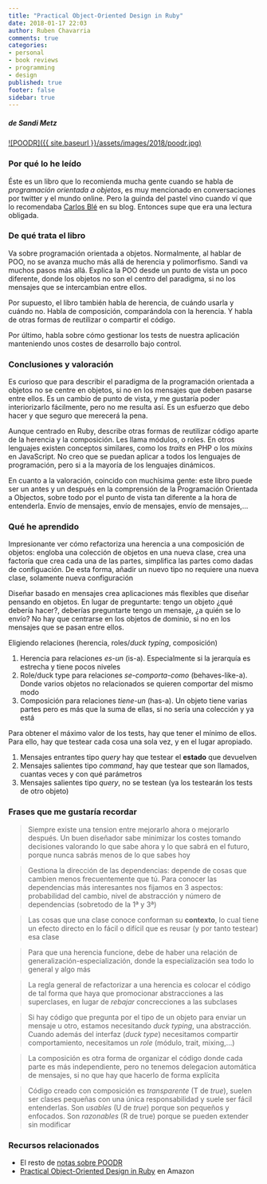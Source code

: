 ```yaml
---
title: "Practical Object-Oriented Design in Ruby"
date: 2018-01-17 22:03
author: Ruben Chavarria
comments: true
categories: 
- personal
- book reviews
- programming
- design
published: true
footer: false
sidebar: true
---
```


##### de Sandi Metz

[![POODR]({{ site.baseurl }}/assets/images/2018/poodr.jpg)](https://amzn.to/2CsNkvN)

### Por qué lo he leído

Éste es un libro que lo recomienda mucha gente cuando se habla de *programación
orientada a objetos*, es muy mencionado en conversaciones por twitter y el
mundo online. Pero la guinda del pastel vino cuando ví que lo recomendaba
[Carlos Blé] en su blog. Entonces supe que era una lectura obligada.

<!-- more -->

### De qué trata el libro

Va sobre programación orientada a objetos. Normalmente, al hablar de POO, no se
avanza mucho más allá de herencia y polimorfismo. Sandi va muchos pasos más
allá. Explica la POO desde un punto de vista un poco diferente, donde los
objetos no son el centro del paradigma, si no los mensajes que se intercambian
entre ellos.

Por supuesto, el libro también habla de herencia, de cuándo usarla y cuándo no.
Habla de composición, comparándola con la herencia. Y habla de otras formas de
reutilizar o compartir el código.

Por último, habla sobre cómo gestionar los tests de nuestra aplicación
manteniendo unos costes de desarrollo bajo control.

### Conclusiones y valoración

Es curioso que para describir el paradigma de la programación orientada a
objetos no se centre en objetos, si no en los mensajes que deben pasarse entre
ellos. Es un cambio de punto de vista, y me gustaría poder interiorizarlo
fácilmente, pero no me resulta así. Es un esfuerzo que debo hacer y que seguro
que merecerá la pena.

Aunque centrado en Ruby, describe otras formas de reutilizar código aparte de
la herencia y la composición. Les llama módulos, o roles. En otros lenguajes
existen conceptos similares, como los *traits* en PHP o los *mixins* en
JavaScript. No creo que se puedan aplicar a todos los lenguajes de
programación, pero si a la mayoría de los lenguajes dinámicos.

En cuanto a la valoración, coincido con muchísima gente: este libro puede ser
un antes y un después en la comprensión de la Programación Orientada a
Objectos, sobre todo por el punto de vista tan diferente a la hora de
entenderla. Envío de mensajes, envío de mensajes, envío de mensajes,...

### Qué he aprendido

Impresionante ver cómo refactoriza una herencia a una composición de objetos:
engloba una colección de objetos en una nueva clase, crea una factoría que crea
cada una de las partes, simplifica las partes como dadas de configuación. De
esta forma, añadir un nuevo tipo no requiere una nueva clase, solamente nueva
configuración

Diseñar basado en mensajes crea aplicaciones más flexibles que diseñar pensando
en objetos. En lugar de preguntarte: tengo un objeto ¿qué debería hacer?,
deberías preguntarte tengo un mensaje, ¿a quién se lo envío? No hay que
centrarse en los objetos de dominio, si no en los mensajes que se pasan entre
ellos.

Eligiendo relaciones (herencia, roles/*duck typing*, composición)

1. Herencia para relaciones *es-un* (is-a). Especialmente si la jerarquía es
   estrecha y tiene pocos niveles
2. Role/duck type para relaciones *se-comporta-como* (behaves-like-a). Donde
   varios objetos no relacionados se quieren comportar del mismo modo
3. Composición para relaciones *tiene-un* (has-a). Un objeto tiene varias
   partes pero es más que la suma de ellas, si no sería una colección y ya está

Para obtener el máximo valor de los tests, hay que tener el mínimo de ellos.
Para ello, hay que testear cada cosa una sola vez, y en el lugar apropiado.

1. Mensajes entrantes tipo *query* hay que testear el **estado** que devuelven
2. Mensajes salientes tipo *command*, hay que testear que son llamados, cuantas
   veces y con qué parámetros
3. Mensajes salientes tipo *query*, no se testean (ya los testearán los tests
   de otro objeto)

### Frases que me gustaría recordar

> Siempre existe una tension entre mejorarlo ahora o mejorarlo después. Un buen
> diseñador sabe minimizar los costes tomando decisiones valorando lo que sabe
> ahora y lo que sabrá en el futuro, porque nunca sabrás menos de lo que sabes
> hoy

<!-- more -->

> Gestiona la dirección de las dependencias: depende de cosas que cambien menos
> frecuentemente que tú. Para conocer las dependencias más interesantes nos
> fijamos en 3 aspectos: probabilidad del cambio, nivel de abstracción y número
> de dependencias (sobretodo de la 1ª y 3ª)

<!-- more -->

> Las cosas que una clase conoce conforman su **contexto**, lo cual tiene un
> efecto directo en lo fácil o difícil que es reusar (y por tanto testear) esa
> clase

<!-- more -->

> Para que una herencia funcione, debe de haber una relación de
> generalización-especialización, donde la especialización sea todo lo general
> y algo más

<!-- more -->

> La regla general de refactorizar a una herencia es colocar el código de tal
> forma que haya que promocionar abstracciones a las superclases, en lugar de
> *rebajar* concrecciones a las subclases

<!-- more -->

> Si hay código que pregunta por el tipo de un objeto para enviar un mensaje u
> otro, estamos necesitando *duck typing*, una abstracción. Cuando además del
> interfaz (*duck type*) necesitamos compartir comportamiento, necesitamos un
> *role* (módulo, trait, mixing,...)

<!-- more -->

> La composición es otra forma de organizar el código donde cada parte es más
> independiente, pero no tenemos delegacion automática de mensajes, si no que
> hay que hacerlo de forma explícita

<!-- more -->

> Código creado con composición es *transparente* (T de *true*), suelen ser
> clases pequeñas con una única responsabilidad y suele ser fácil entenderlas.
> Son *usables* (U de *true*) porque son pequeños y enfocados. Son *razonables*
> (R de true) porque se pueden extender sin modificar

### Recursos relacionados

- El resto de [notas sobre POODR]
- [Practical Object-Oriented Design in Ruby] en Amazon

[Carlos Blé]: https://twitter.com/carlosble
[notas sobre POODR]: https://github.com/rchavarria/blog-post-incubator/blob/master/published-book-notes/practical-object-oriented-design-ruby-by-sandi-metz.markdown
[Practical Object-Oriented Design in Ruby]: https://amzn.to/2CsNkvN
